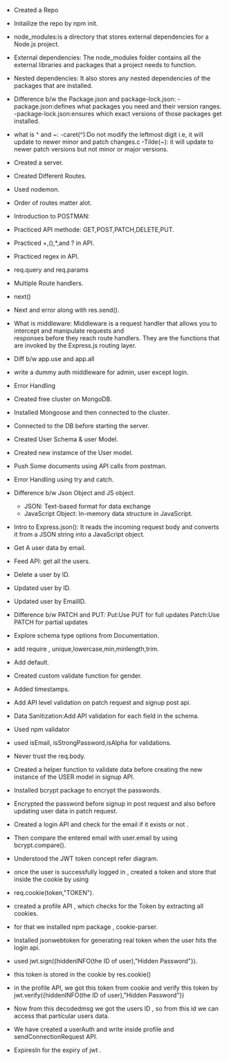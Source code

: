 - Created a Repo
- Initailize the repo by npm init.
- node_modules:is a directory that stores external dependencies for a Node.js project.
- External dependencies: The node_modules folder contains all the external libraries and packages that a project needs to function. 
- Nested dependencies: It also stores any nested dependencies of the packages that are installed.  
- Difference b/w the Package.json and package-lock.json:
  -package.json:defines what packages you need and their version ranges.
  -package-lock.json:ensures which exact versions of those packages get installed.
- what is ^ and ~:
  -caret(^):Do not modify the leftmost digit i.e, it will update to newer minor and patch changes.c
  -Tilde(~): it will update to newer patch versions but not minor or major versions.
- Created a server.
- Created Different Routes.
- Used nodemon.
- Order of routes matter alot. 
- Introduction to POSTMAN:
- Practiced API methode: GET,POST,PATCH,DELETE,PUT.
- Practiced +,(),*,and ? in API.
- Practiced regex in API.
- req.query and req.params
- Multiple Route handlers.
- next()
- Next and error along with res.send().
- What is middleware: Middleware is a request handler that allows you to intercept and manipulate requests and    
  responses before they reach route handlers. They are the functions that are invoked by the Express.js routing layer.
- Diff b/w app.use and app.all
- write a dummy auth middleware for admin, user except login.
- Error Handling
- Created free cluster on MongoDB.
- Installed Mongoose and then connected to the cluster.
- Connected to the DB before starting the server.
- Created User Schema & user Model.
- Created new instamce of the User model.
- Push Some documents using API calls from postman.
- Error Handling using try and catch.

- Difference b/w Json Object and JS object.
  - JSON: Text-based format for data exchange
  - JavaScript Object: In-memory data structure in JavaScript.
-  Intro to Express.json(): It reads the incoming request body and converts it from a JSON string into a         JavaScript object.
- Get A user data by email.
- Feed API: get all the users. 
- Delete a user by ID.
- Updated user by ID.
- Updated user  by EmailID.
- Difference b/w PATCH and PUT: Put:Use PUT for full updates  Patch:Use PATCH for partial updates


- Explore schema type options from Documentation.
- add require , unique,lowercase,min,minlength,trim.
- Add default.
- Created custom validate function for gender.
- Added timestamps.
- Add API level validation on patch request and signup post api.
- Data Sanitization:Add API validation for each field in the schema.
- Used npm validator
- used isEmail, isStrongPassword,isAlpha for validations.
- Never trust the req.body.

- Created a helper function to validate data before creating the new instance of the USER model in signup API.
- Installed bcrypt package to encrypt the passwords.
- Encrypted the password before signup in post request and also before updating user data in patch request.
- Created a login API and check for the email if it exists or not .
- Then compare the entered email with user.email by using bcrypt.compare().

- Understood the JWT token concept refer diagram.
- once the user is successfully logged in , created a token and store that inside the cookie by using 
- req.cookie(token,"TOKEN").
- created a profile API , which checks for the Token by extracting all cookies. 
- for that we installed npm package , cookie-parser.
- Installed jsonwebtoken for generating real token when the user hits the login api.
- used jwt.sign({hiddenINFO(the ID of user),"Hidden Password"}).
- this token is stored in the cookie by res.cookie()
- in the profile API, we got this token from cookie and verify this token by jwt.verify({hiddenINFO(the ID of user),"Hidden Password"})
- Now from this decodedmsg we got the users ID , so from this id we can access that particular users data.

- We have created a userAuth and write inside profile and sendConnectionRequest API.
- ExpiresIn for the expiry of jwt .


